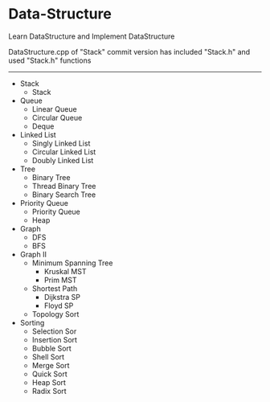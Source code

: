 # Data-Structure
Learn DataStructure and Implement DataStructure


DataStructure.cpp of "Stack" commit version has included "Stack.h" and used "Stack.h" functions

-------
- Stack
  - Stack
- Queue
  - Linear Queue
  - Circular Queue
  - Deque
- Linked List
  - Singly Linked List
  - Circular Linked List
  - Doubly Linked List
- Tree
  - Binary Tree
  - Thread Binary Tree
  - Binary Search Tree
- Priority Queue
  - Priority Queue
  - Heap
- Graph
  - DFS
  - BFS
- Graph II
  - Minimum Spanning Tree
    - Kruskal MST
    - Prim MST
  - Shortest Path
    - Dijkstra SP
    - Floyd SP
  - Topology Sort
- Sorting
  - Selection Sor
  - Insertion Sort
  - Bubble Sort
  - Shell Sort
  - Merge Sort
  - Quick Sort
  - Heap Sort
  - Radix Sort
